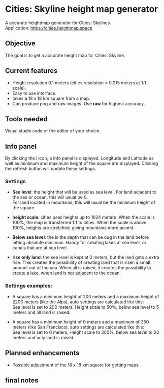 # Cities: Skyline height map generator
A accurate heightmap generator for Cities: Skylines.  
Application: https://cities.heightmap.space

## Objective
The goal is to get a accurate height map for Cities: Skyline. 

## Current features
- Height resolution 0.1 meters (cities resolution = 0.015 meters at 1:1 scale).  
- Easy to use interface.  
- takes a 18 x 18 km square from a map.
- Can produce png and raw images. Use **raw** for highest accuracy.

## Tools needed
Visual studio code or the editor of your choice.

## Info panel
By clicking the i icon, a info panel is displayed. Longitude and Latitude as well as minimum and maximum height of the square are displayed. Clicking the refresh button will update these settings.

### Settings
- **Sea level**: the height that will be used as sea level. For land adjacent to the sea or ocean, this will usual be 0.  
For land located in mountains, this will usual be the minimum height of the square.

- **height scale**: cities uses heights up to 1024 meters. When the scale is 100%, the map is transferred 1:1 to cities. When the scale is above 100%, heights are stretched, giving mountains more accent. 

- **Below sea level**: the is the depth that can be dug in the land before hitting absolute minimum. Handy for creating lakes at sea level, or canals that are at sea level.

- **rise only land**: the sea level is kept at 0 meters, but the land gets a extra rise. This creates the possibility of creating land that is risen a small amount out of the sea. When all is raised, it creates the possibility to create a lake, when land is not adjacent to the ocean. 

### Settings examples:
- A square has a minimum height of 200 meters and a maximum height of 2200 meters (like the Alps), auto settings are calculated like this:  
Sea level is set to 200 meters, Height scale to 50%, below sea level to 5 meters and all land is raised.

- A square has a minimum height of 0 meters and a maximum of 350 meters (like San Francisco), auto settings are calculated like this:  
Sea level is set to 0 meters, Height scale to 300%, below sea level to 20 meters and only land is raised.


## Planned enhancements
- Possible adjustment of the 18 x 18 km square for getting maps.


## final notes
